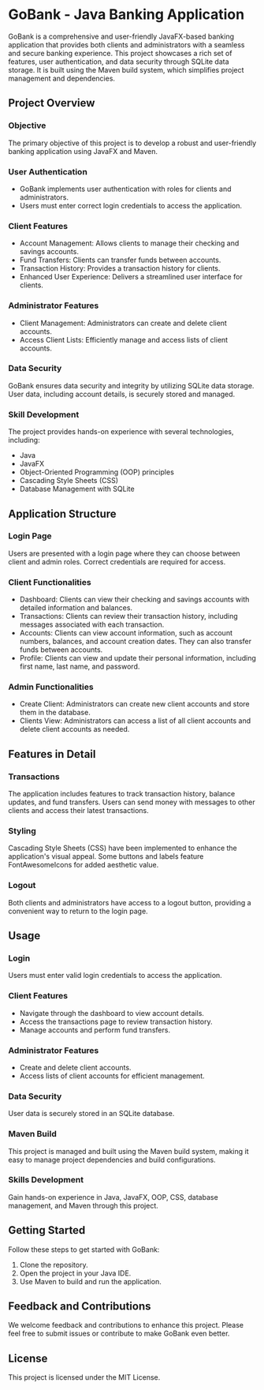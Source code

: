# GoBank - Java Banking Application
GoBank is a comprehensive and user-friendly JavaFX-based banking application that provides both clients and administrators with a seamless and secure banking experience. This project showcases a rich set of features, user authentication, and data security through SQLite data storage. It is built using the Maven build system, which simplifies project management and dependencies.

## Project Overview

### Objective
The primary objective of this project is to develop a robust and user-friendly banking application using JavaFX and Maven.

### User Authentication
- GoBank implements user authentication with roles for clients and administrators.
- Users must enter correct login credentials to access the application.

### Client Features
- Account Management: Allows clients to manage their checking and savings accounts.
- Fund Transfers: Clients can transfer funds between accounts.
- Transaction History: Provides a transaction history for clients.
- Enhanced User Experience: Delivers a streamlined user interface for clients.

### Administrator Features
- Client Management: Administrators can create and delete client accounts.
- Access Client Lists: Efficiently manage and access lists of client accounts.

### Data Security
GoBank ensures data security and integrity by utilizing SQLite data storage.
User data, including account details, is securely stored and managed.

### Skill Development
The project provides hands-on experience with several technologies, including:
- Java
- JavaFX
- Object-Oriented Programming (OOP) principles
- Cascading Style Sheets (CSS)
- Database Management with SQLite

## Application Structure

### Login Page
Users are presented with a login page where they can choose between client and admin roles. Correct credentials are required for access.

### Client Functionalities
- Dashboard: Clients can view their checking and savings accounts with detailed information and balances.
- Transactions: Clients can review their transaction history, including messages associated with each transaction.
- Accounts: Clients can view account information, such as account numbers, balances, and account creation dates. They can also transfer funds between accounts.
- Profile: Clients can view and update their personal information, including first name, last name, and password.

### Admin Functionalities
- Create Client: Administrators can create new client accounts and store them in the database.
- Clients View: Administrators can access a list of all client accounts and delete client accounts as needed.

## Features in Detail

### Transactions
The application includes features to track transaction history, balance updates, and fund transfers. Users can send money with messages to other clients and access their latest transactions.

### Styling
Cascading Style Sheets (CSS) have been implemented to enhance the application's visual appeal. Some buttons and labels feature FontAwesomeIcons for added aesthetic value.

### Logout
Both clients and administrators have access to a logout button, providing a convenient way to return to the login page.

## Usage

### Login
Users must enter valid login credentials to access the application.

### Client Features
- Navigate through the dashboard to view account details.
- Access the transactions page to review transaction history.
- Manage accounts and perform fund transfers.

### Administrator Features
- Create and delete client accounts.
- Access lists of client accounts for efficient management.

### Data Security
User data is securely stored in an SQLite database.

### Maven Build
This project is managed and built using the Maven build system, making it easy to manage project dependencies and build configurations.

### Skills Development
Gain hands-on experience in Java, JavaFX, OOP, CSS, database management, and Maven through this project.

## Getting Started
Follow these steps to get started with GoBank:

1. Clone the repository.
2. Open the project in your Java IDE.
3. Use Maven to build and run the application.

## Feedback and Contributions
We welcome feedback and contributions to enhance this project. Please feel free to submit issues or contribute to make GoBank even better.

## License
This project is licensed under the MIT License.
